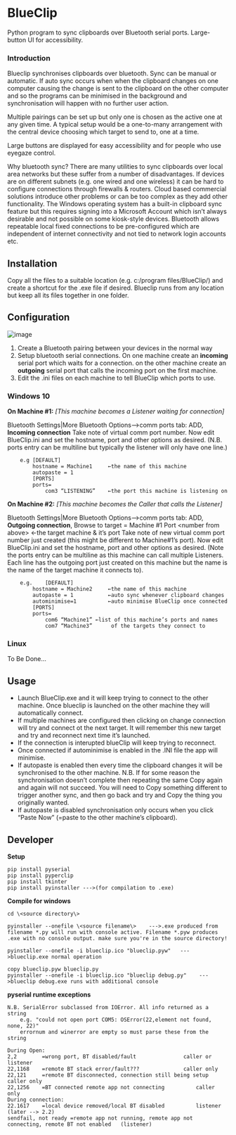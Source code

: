 # BlueClip
Python program to sync clipboards over Bluetooth serial ports. Large-button UI for accessibility.

### Introduction
Blueclip synchronises clipboards over bluetooth. Sync can be manual or automatic. If auto sync occurs when when the clipboard changes on one computer causing the change is sent to the clipboard on the other computer and so  the programs can be minimised in the background and synchronisation will happen with no further user action. 

Multiple pairings can be set up but only one is chosen as the active one at any given time. A typical setup would be a one-to-many arrangement with the central device choosing which target to send to, one at a time.

Large buttons are displayed for easy accessibility and for people who use eyegaze control.

Why bluetooth sync? There are many utilities to sync clipboards over local area networks but these suffer from a number of disadvantages. If devices are on different subnets (e.g. one wired and one wireless) it can be hard to configure connections through firewalls & routers. Cloud based commercial solutions introduce other problems or can be too complex as they add other functionality.  The Windows operating system has a built-in clipboard sync feature but this requires signing into a Microsoft Account which isn’t always desirable and not possible on some kiosk-style devices. Bluetooth allows repeatable local fixed connections to be pre-configured which are independent of internet connectivity and not tied to network login accounts etc.

## Installation
Copy all the files to a suitable location (e.g. c:/program files/BlueClip/) and create a shortcut for the .exe file if desired. Blueclip runs from any location but keep all its files together in one folder.

## Configuration
![image](https://github.com/joedevsys/BlueClip/assets/84750746/e75b7dc2-550e-4ee7-b562-24d9d3cdfdf8)

1. Create a Bluetooth pairing between your devices in the normal way
2. Setup bluetooth serial connections. On one machine create an **incoming** serial port which waits for a connection. on the other machine create an **outgoing** serial port that calls the incoming port on the first machine.
3. Edit the .ini files on each machine to tell BlueClip which ports to use.

### Windows 10
   
**On Machine #1:**   _[This machine becomes a Listener waiting for connection]_
	
 Bluetooth Settings|More Bluetooth Options-->comm ports tab: ADD, **Incoming connection**
	Take note of virtual comm port number.
	Now edit BlueClip.ini and set the hostname, port and other options as desired.
	(N.B. ports entry can be multiline but typically the listener will only have one line.)
```
	e.g	[DEFAULT]
		hostname = Machine1    	←the name of this machine
		autopaste = 1
		[PORTS]
		ports=
			com3 “LISTENING”	←the port this machine is listening on
```

**On Machine #2:**  _[This machine becomes the Caller that calls the Listener]_
	
 Bluetooth Settings|More Bluetooth Options-->comm ports tab: ADD, **Outgoing connection**, 	Browse to target = Machine #1 Port \<number  from above\>    	 ←the target machine & it’s port
	Take note of new virtual comm port number just created (this might be different to Machine#1’s port).
	Now edit BlueClip.ini and set the hostname, port and other options as desired.
	(Note the ports entry can be multiline as this machine can call multiple Listeners. Each line has the outgoing port just created on this machine but the name is the name of the target machine it connects to).
```
	e.g. 	[DEFAULT]
		hostname = Machine2		←the name of this machine
		autopaste = 1			←auto sync whenever clipboard changes
		autominimise=1			←auto minimise BlueClip once connected
		[PORTS]
		ports=
			com6 “Machine1”	←list of this machine’s ports and names
			com7 “Machine3”  	 of the targets they connect to 
```

### Linux
To Be Done...

## Usage

- Launch BlueClip.exe and it will keep trying to connect to the other machine. Once blueclip is launched on the other machine they will automatically connect. 
- If multiple machines are configured then clicking on change connection will try and connect ot the next target. It will remember this new target and try and reconnect next time it’s launched.
- If the connection is interupted blueClip will keep trying to reconnect.
- Once connected if autominimise is enabled in the .INI file the app will minimise. 
- If autopaste is enabled then every time the clipboard changes it will be synchronised to the other machine. N.B. If for some reason the synchronisation doesn’t complete then repeating the same Copy again and again will not succeed. You will need to Copy something different to trigger another sync, and then go back and try and Copy the thing you originally wanted.
- If autopaste is disabled synchronisation only occurs when you click “Paste Now” (=paste to the other machine’s clipboard).


## 
## 
## Developer

**Setup**
```
pip install pyserial
pip install pyperclip
pip install tkinter
pip install pyinstaller --->(for compilation to .exe)
```

**Compile for windows**
```
cd \<source directory\>

pyinstaller --onefile \<source filename\>    --->.exe produced from filename *.py will run with console active. Filename *.pyw produces .exe with no console output. make sure you're in the source directory!

pyinstaller --onefile -i blueclip.ico "blueclip.pyw"   --->blueclip.exe normal operation

copy blueclip.pyw blueclip.py
pyinstaller --onefile -i blueclip.ico "blueclip debug.py"    --->blueclip debug.exe runs with additional console
```

**pyserial runtime exceptions**

```
N.B. SerialError subclassed from IOError. All info returned as a string 
	e.g. "could not open port COM5: OSError(22,element not found, none, 22)"
    errornum and winerror are empty so must parse these from the string
        
During Open: 
2,2        =wrong port, BT disabled/fault       		caller or listener
22,1168    =remote BT stack error/fault???     		 	caller only
22,121     =remote BT disconnected, connection still being setup      caller only
22,1256    =BT connected remote app not connecting        	caller only
During connection:
22.1617    =local device removed/local BT disabled         	listener (later --> 2.2)
sendfail, not ready =remote app not running, remote app not connecting, remote BT not enabled   (listener)
```


